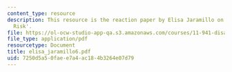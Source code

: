 ```yaml
---
content_type: resource
description: This resource is the reaction paper by Elisa Jaramillo on the topic 'Transboundary
  Risk'.
file: https://ol-ocw-studio-app-qa.s3.amazonaws.com/courses/11-941-disaster-vulnerability-and-resilience-spring-2005/7250d5a50faee7a4ac184b3264e07d79_elisa_jaramillo6.pdf
file_type: application/pdf
resourcetype: Document
title: elisa_jaramillo6.pdf
uid: 7250d5a5-0fae-e7a4-ac18-4b3264e07d79
---
```

